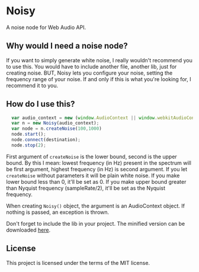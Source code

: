 # Noisy

A noise node for Web Audio API.

## Why would I need a noise node?

If you want to simply generate white noise, I really wouldn't recommend you to use this. 
You would have to include another file, another lib, just for creating noise. 
BUT, Noisy lets you configure your noise, setting the frequency range of your noise.
If and only if this is what you're looking for, I recommend it to you.

## How do I use this?

```javascript
  var audio_context = new (window.AudioContext || window.webkitAudioContext)();
  var n = new Noisy(audio_context); 
  var node = n.createNoise(100,1000)
  node.start(); 
  node.connect(destination);
  node.stop(2);
```

First argument of `createNoise` is the lower bound, second is the upper bound. 
By this I mean: lowest frequency (in Hz) present in the spectrum will be first argument, highest frequency (in Hz) is second argument.
If you let `createNoise` without parameters it will be plain white noise.
If you make lower bound less than 0, it'll be set as 0.
If you make upper bound greater than Nyquist frequency (sampleRate/2), it'll be set as the Nyquist frequency.

When creating `Noisy()` object, the argument is an AudioContext object. If nothing is passed, an exception is thrown.

Don't forget to include the lib in your project. The minified version can be downloaded [here]().

## License

This project is licensed under the terms of the MIT license.
